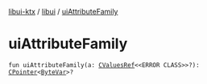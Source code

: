 [libui-ktx](../index.md) / [libui](index.md) / [uiAttributeFamily](./ui-attribute-family.md)

# uiAttributeFamily

`fun uiAttributeFamily(a: `[`CValuesRef`](../kotlinx.cinterop/-c-values-ref/index.md)`<<ERROR CLASS>>?): `[`CPointer`](../kotlinx.cinterop/-c-pointer/index.md)`<`[`ByteVar`](../kotlinx.cinterop/-byte-var.md)`>?`